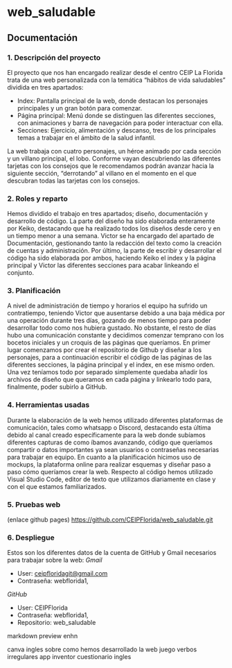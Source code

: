 # web_saludable

## Documentación

### **1. Descripción del proyecto**

El proyecto que nos han encargado realizar desde el centro CEIP La Florida trata de una web personalizada con la temática “hábitos de vida saludables” dividida en tres apartados:
- Index: Pantalla principal de la web, donde destacan los personajes principales y un gran botón para comenzar.
- Página principal: Menú donde se distinguen las diferentes secciones, con animaciones y barra de navegación para poder interactuar con ella.
- Secciones: Ejercicio, alimentación y descanso, tres de los principales temas a trabajar en el ámbito de la salud infantil.

La web trabaja con cuatro personajes, un héroe animado por cada sección y un villano principal, el lobo. Conforme vayan descubriendo las diferentes tarjetas con los consejos que le recomendamos podrán avanzar hacia la siguiente sección, “derrotando” al villano en el momento en el que descubran todas las tarjetas con los consejos.

### **2. Roles y reparto**
Hemos dividido el trabajo en tres apartados; diseño, documentación y desarrollo de código. La parte del diseño ha sido elaborada enteramente por Keiko, destacando que ha realizado todos los diseños desde cero y en un tiempo menor a una semana. Victor se ha encargado del apartado de Documentación, gestionando tanto la redacción del texto como la creación de cuentas y administración. Por último, la parte de escribir y desarrollar el código ha sido elaborada por ambos, haciendo Keiko el index y la página principal y Victor las diferentes secciones para acabar linkeando el conjunto.

### **3. Planificación**
A nivel de administración de tiempo y horarios el equipo ha sufrido un contratiempo, teniendo Victor que ausentarse debido a una baja médica por una operación durante tres días, gozando de menos tiempo para poder desarrollar todo como nos hubiera gustado. No obstante, el resto de días hubo una comunicación constante y decidimos comenzar temprano con los bocetos iniciales y un croquis de las páginas que queríamos. En primer lugar comenzamos por crear el repositorio de Github y diseñar a los personajes, para a continuación escribir el código de las páginas de las diferentes secciones, la página principal y el index, en ese mismo orden. Una vez teníamos todo por separado simplemente quedaba añadir los archivos de diseño que queramos en cada página y linkearlo todo para, finalmente, poder subirlo a GitHub. 

### **4. Herramientas usadas**
Durante la elaboración de la web hemos utilizado diferentes plataformas de comunicación, tales como whatsapp o Discord, destacando esta última debido al canal creado específicamente para la web donde subíamos diferentes capturas de como íbamos avanzando, código que queríamos compartir o datos importantes ya sean usuarios o contraseñas necesarias para trabajar en equipo.
En cuanto a la planificación hicimos uso de mockups, la plataforma online para realizar esquemas y diseñar paso a paso cómo queríamos crear la web.
Respecto al código hemos utilizado Visual Studio Code, editor de texto que utilizamos diariamente en clase y con el que estamos familiarizados.


### **5. Pruebas web**
(enlace github pages)
https://github.com/CEIPFlorida/web_saludable.git

### **6. Despliegue**
Estos son los diferentes datos de la cuenta de GitHub y Gmail necesarios para trabajar sobre la web:
*Gmail*
- User: ceipfloridagit@gmail.com
- Contraseña: webflorida1,

*GitHub*
- User: CEIPFlorida
- Contraseña: webflorida1,
- Repositorio: web_saludable


markdown preview enhn

canva ingles sobre como hemos desarrollado la web
juego verbos irregulares 
app inventor cuestionario ingles

